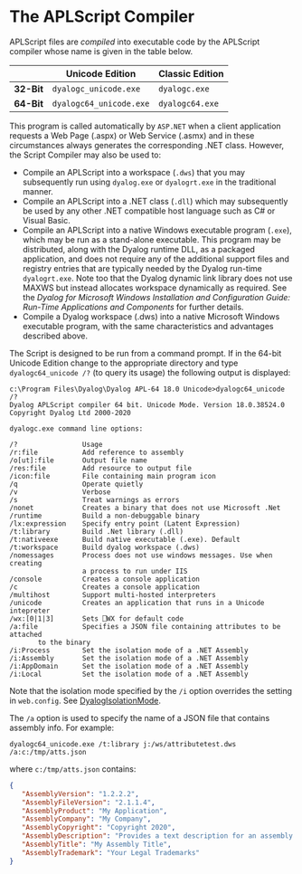 <h1 class="heading"><span class="name">The APLScript Compiler</span></h1>

APLScript files are *compiled* into executable code by the APLScript compiler whose name is given in the table below.

|&nbsp;    |Unicode Edition        |Classic Edition|
|----------|-----------------------|---------------|
|**32-Bit**|`dyalogc_unicode.exe`  |`dyalogc.exe`  |
|**64-Bit**|`dyalogc64_unicode.exe`|`dyalogc64.exe`|

This program is called automatically by `ASP.NET` when a client application requests a Web Page (.aspx) or Web Service (.asmx) and in these circumstances always generates the corresponding .NET class. However, the Script Compiler may also be used to:

- Compile an APLScript into a workspace (`.dws`) that you may subsequently run using `dyalog.exe` or `dyalogrt.exe` in the traditional manner.
- Compile an APLScript into a .NET class (`.dll`) which may subsequently be used by any other .NET compatible host language such as C# or Visual Basic.
- Compile an APLScript into a native Windows executable program (`.exe`), which may be run as a stand-alone executable. This program may be distributed, along with the Dyalog runtime DLL, as a packaged application, and does not require any of the additional support files and registry entries that are typically needed by the Dyalog run-time `dyalogrt.exe`. Note too that the Dyalog dynamic link library does not use MAXWS but instead allocates workspace dynamically as required. See the *Dyalog for Microsoft Windows Installation and Configuration Guide: Run-Time Applications and Components* for further details.
- Compile a Dyalog workspace (.dws) into a native Microsoft Windows executable program, with the same characteristics and advantages described above.

The Script is designed to be run from a command prompt. If in the 64-bit Unicode Edition change to the appropriate directory and type `dyalogc64_unicode /?` (to query its usage) the following output is displayed:

```other
c:\Program Files\Dyalog\Dyalog APL-64 18.0 Unicode>dyalogc64_unicode /?
Dyalog APLScript compiler 64 bit. Unicode Mode. Version 18.0.38524.0
Copyright Dyalog Ltd 2000-2020

dyalogc.exe command line options:

/?                Usage
/r:file           Add reference to assembly
/o[ut]:file       Output file name
/res:file         Add resource to output file
/icon:file        File containing main program icon
/q                Operate quietly
/v                Verbose
/s                Treat warnings as errors
/nonet            Creates a binary that does not use Microsoft .Net
/runtime          Build a non-debuggable binary
/lx:expression    Specify entry point (Latent Expression)
/t:library        Build .Net library (.dll)
/t:nativeexe      Build native executable (.exe). Default
/t:workspace      Build dyalog workspace (.dws)
/nomessages       Process does not use windows messages. Use when creating
                  a process to run under IIS
/console          Creates a console application
/c                Creates a console application
/multihost        Support multi-hosted interpreters
/unicode          Creates an application that runs in a Unicode intepreter
/wx:[0|1|3]       Sets ⎕WX for default code
/a:file           Specifies a JSON file containing attributes to be attached
       to the binary
/i:Process        Set the isolation mode of a .NET Assembly
/i:Assembly       Set the isolation mode of a .NET Assembly
/i:AppDomain      Set the isolation mode of a .NET Assembly
/i:Local          Set the isolation mode of a .NET Assembly
```

Note that the isolation mode specified by the `/i` option overrides the setting in `web.config`. See [DyalogIsolationMode](../implementation-details/asp-net-configuration-file.md).

The `/a` option is used to specify the name of a JSON file that contains assembly info. For example:
```
dyalogc64_unicode.exe /t:library j:/ws/attributetest.dws /a:c:/tmp/atts.json
```

where `c:/tmp/atts.json` contains:
```json
{
   "AssemblyVersion": "1.2.2.2",
   "AssemblyFileVersion": "2.1.1.4",
   "AssemblyProduct": "My Application",
   "AssemblyCompany": "My Company",
   "AssemblyCopyright": "Copyright 2020",
   "AssemblyDescription": "Provides a text description for an assembly.",
   "AssemblyTitle": "My Assembly Title",
   "AssemblyTrademark": "Your Legal Trademarks"
}
```
